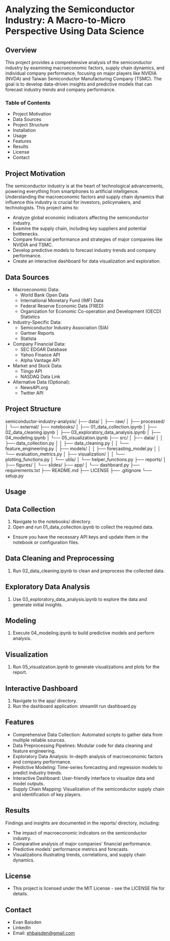 # Analyzing the Semiconductor Industry: A Macro-to-Micro Perspective Using Data Science

## Overview

This project provides a comprehensive analysis of the semiconductor industry by examining macroeconomic factors, supply chain dynamics, and individual company performance, focusing on major players like NVIDIA (NVDA) and Taiwan Semiconductor Manufacturing Company (TSMC). The goal is to develop data-driven insights and predictive models that can forecast industry trends and company performance.

### Table of Contents

- Project Motivation
- Data Sources
- Project Structure
- Installation
- Usage
- Features
- Results
- License
- Contact

## Project Motivation

The semiconductor industry is at the heart of technological advancements, powering everything from smartphones to artificial intelligence. Understanding the macroeconomic factors and supply chain dynamics that influence this industry is crucial for investors, policymakers, and technologists. This project aims to:

- Analyze global economic indicators affecting the semiconductor industry.
- Examine the supply chain, including key suppliers and potential bottlenecks.
- Compare financial performance and strategies of major companies like NVIDIA and TSMC.
- Develop predictive models to forecast industry trends and company performance.
- Create an interactive dashboard for data visualization and exploration.

## Data Sources

- Macroeconomic Data:
  - World Bank Open Data
  - International Monetary Fund (IMF) Data
  - Federal Reserve Economic Data (FRED)
  - Organization for Economic Co-operation and Development (OECD) Statistics
- Industry-Specific Data:
  - Semiconductor Industry Association (SIA)
  - Gartner Reports
  - Statista
- Company Financial Data:
  - SEC EDGAR Database
  - Yahoo Finance API
  - Alpha Vantage API
- Market and Stock Data:
  - Tiingo API
  - NASDAQ Data Link
- Alternative Data (Optional):
  - NewsAPI.org
  - Twitter API

## Project Structure
semiconductor-industry-analysis/
├── data/
│   ├── raw/
│   ├── processed/
│   └── external/
├── notebooks/
│   ├── 01_data_collection.ipynb
│   ├── 02_data_cleaning.ipynb
│   ├── 03_exploratory_data_analysis.ipynb
│   ├── 04_modeling.ipynb
│   └── 05_visualization.ipynb
├── src/
│   ├── data/
│   │   ├── data_collection.py
│   │   ├── data_cleaning.py
│   │   └── feature_engineering.py
│   ├── models/
│   │   ├── forecasting_model.py
│   │   └── evaluation_metrics.py
│   ├── visualization/
│   │   └── plotting_functions.py
│   └── utils/
│       └── helper_functions.py
├── reports/
│   ├── figures/
│   └── slides/
├── app/
│   └── dashboard.py
├── requirements.txt
├── README.md
├── LICENSE
├── .gitignore
└── setup.py

## Usage
## Data Collection
1. Navigate to the notebooks/ directory.
2. Open and run 01_data_collection.ipynb to collect the required data.
  - Ensure you have the necessary API keys and update them in the notebook or configuration files.

## Data Cleaning and Preprocessing
1. Run 02_data_cleaning.ipynb to clean and preprocess the collected data.

## Exploratory Data Analysis
1. Use 03_exploratory_data_analysis.ipynb to explore the data and generate initial insights.

## Modeling
1. Execute 04_modeling.ipynb to build predictive models and perform analysis.

## Visualization
1. Run 05_visualization.ipynb to generate visualizations and plots for the report.

## Interactive Dashboard
1. Navigate to the app/ directory.
2. Run the dashboard application: streamlit run dashboard.py

## Features
- Comprehensive Data Collection: Automated scripts to gather data from multiple reliable sources.
- Data Preprocessing Pipelines: Modular code for data cleaning and feature engineering.
- Exploratory Data Analysis: In-depth analysis of macroeconomic factors and company performance.
- Predictive Modeling: Time-series forecasting and regression models to predict industry trends.
- Interactive Dashboard: User-friendly interface to visualize data and model outputs.
- Supply Chain Mapping: Visualization of the semiconductor supply chain and identification of key players.

## Results
Findings and insights are documented in the reports/ directory, including:

- The impact of macroeconomic indicators on the semiconductor industry.
- Comparative analysis of major companies' financial performance.
- Predictive models' performance metrics and forecasts.
- Visualizations illustrating trends, correlations, and supply chain dynamics.

## License
- This project is licensed under the MIT License - see the LICENSE file for details.

## Contact
- Evan Baisden
- LinkedIn
- Email: ehbaisden@gmail.com
